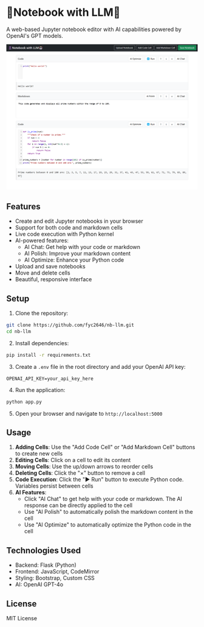 # 📓Notebook with LLM🤖

A web-based Jupyter notebook editor with AI capabilities powered by OpenAI's GPT models.

<img src="asset/ui_demo.png" width="600" alt="UI Demo">

## Features

- Create and edit Jupyter notebooks in your browser
- Support for both code and markdown cells
- Live code execution with Python kernel
- AI-powered features:
  - AI Chat: Get help with your code or markdown
  - AI Polish: Improve your markdown content
  - AI Optimize: Enhance your Python code
- Upload and save notebooks
- Move and delete cells
- Beautiful, responsive interface

## Setup

1. Clone the repository:
```bash
git clone https://github.com/fyc2646/nb-llm.git
cd nb-llm
```

2. Install dependencies:
```bash
pip install -r requirements.txt
```

3. Create a `.env` file in the root directory and add your OpenAI API key:
```
OPENAI_API_KEY=your_api_key_here
```

4. Run the application:
```bash
python app.py
```

5. Open your browser and navigate to `http://localhost:5000`

## Usage

1. **Adding Cells**: Use the "Add Code Cell" or "Add Markdown Cell" buttons to create new cells
2. **Editing Cells**: Click on a cell to edit its content
3. **Moving Cells**: Use the up/down arrows to reorder cells
4. **Deleting Cells**: Click the "×" button to remove a cell
5. **Code Execution**: Click the "▶ Run" button to execute Python code. Variables persist between cells
6. **AI Features**:
   - Click "AI Chat" to get help with your code or markdown. The AI response can be directly applied to the cell
   - Use "AI Polish" to automatically polish the markdown content in the cell
   - Use "AI Optimize" to automatically optimize the Python code in the cell

## Technologies Used

- Backend: Flask (Python)
- Frontend: JavaScript, CodeMirror
- Styling: Bootstrap, Custom CSS
- AI: OpenAI GPT-4o

## License

MIT License
